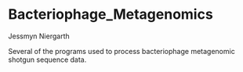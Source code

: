 # Bacteriophage_Metagenomics
Jessmyn Niergarth

Several of the programs used to process bacteriophage metagenomic shotgun sequence data.

